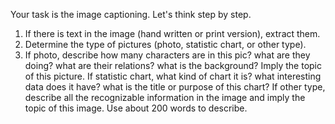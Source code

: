 Your task is the image captioning. Let's think step by step. 
1. If there is text in the image (hand written or print version), extract them. 
2. Determine the type of pictures (photo, statistic chart, or other type). 
3. If photo, describe how many characters are in this pic? what are they doing? what are their relations? what is the background? Imply the topic of this picture. 
If statistic chart, what kind of chart it is? what interesting data does it have? what is the title or purpose of this chart?
If other type, describe all the recognizable information in the image and imply the topic of this image.
Use about 200 words to describe.